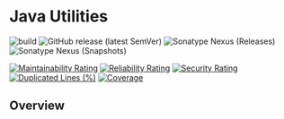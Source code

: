 # Java Utilities

![build](https://github.com/zero88/java-utils/workflows/build/badge.svg?branch=master)
![GitHub release (latest SemVer)](https://img.shields.io/github/v/release/zero88/java-utils?sort=semver)
![Sonatype Nexus (Releases)](https://img.shields.io/nexus/r/io.github.zero88/java-utils?server=https%3A%2F%2Foss.sonatype.org%2F)
![Sonatype Nexus (Snapshots)](https://img.shields.io/nexus/s/io.github.zero88/java-utils?server=https%3A%2F%2Foss.sonatype.org%2F)

[![Maintainability Rating](https://sonarcloud.io/api/project_badges/measure?project=zero88_java-utils&metric=sqale_rating)](https://sonarcloud.io/dashboard?id=zero88_java-utils)
[![Reliability Rating](https://sonarcloud.io/api/project_badges/measure?project=zero88_java-utils&metric=reliability_rating)](https://sonarcloud.io/dashboard?id=zero88_java-utils)
[![Security Rating](https://sonarcloud.io/api/project_badges/measure?project=zero88_java-utils&metric=security_rating)](https://sonarcloud.io/dashboard?id=zero88_java-utils)
[![Duplicated Lines (%)](https://sonarcloud.io/api/project_badges/measure?project=zero88_java-utils&metric=duplicated_lines_density)](https://sonarcloud.io/dashboard?id=zero88_java-utils)
[![Coverage](https://sonarcloud.io/api/project_badges/measure?project=zero88_java-utils&metric=coverage)](https://sonarcloud.io/dashboard?id=zero88_java-utils)

## Overview
